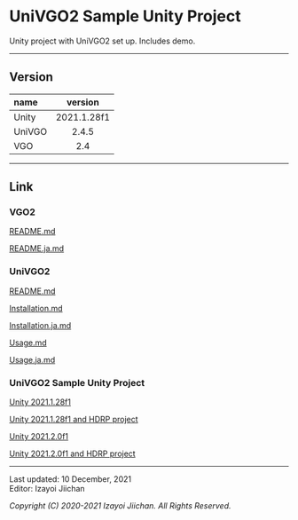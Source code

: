 # UniVGO2 Sample Unity Project

Unity project with UniVGO2 set up. Includes demo.

___
## Version

|name|version|
|:--|:--:|
|Unity|2021.1.28f1|
|UniVGO|2.4.5|
|VGO|2.4|

___
## Link

### VGO2

[README.md](https://github.com/izayoijiichan/VGO2/blob/main/README.md)

[README.ja.md](https://github.com/izayoijiichan/VGO2/blob/main/README.ja.md)

### UniVGO2

[README.md](https://github.com/izayoijiichan/VGO2/blob/main/UniVgo2/README.md)

[Installation.md](https://github.com/izayoijiichan/VGO2/blob/main/Documentation~/UniVGO/Installation.md)

[Installation.ja.md](https://github.com/izayoijiichan/VGO2/blob/main/Documentation~/UniVGO/Installation.ja.md)

[Usage.md](https://github.com/izayoijiichan/VGO2/blob/main/Documentation~/UniVGO/Usage.md)

[Usage.ja.md](https://github.com/izayoijiichan/VGO2/blob/main/Documentation~/UniVGO/Usage.ja.md)

### UniVGO2 Sample Unity Project

[Unity 2021.1.28f1](https://github.com/izayoijiichan/univgo2.sample.unity2021.1.project)

[Unity 2021.1.28f1 and HDRP project](https://github.com/izayoijiichan/univgo2.sample.unity2021.1.hdrp.project)

[Unity 2021.2.0f1](https://github.com/izayoijiichan/univgo2.sample.unity2021.2.project)

[Unity 2021.2.0f1 and HDRP project](https://github.com/izayoijiichan/univgo2.sample.unity2021.2.hdrp.project)

___
Last updated: 10 December, 2021  
Editor: Izayoi Jiichan

*Copyright (C) 2020-2021 Izayoi Jiichan. All Rights Reserved.*
